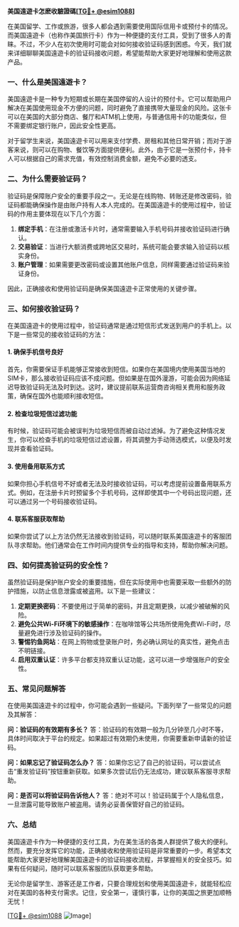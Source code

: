 **美国遠遊卡怎麽收驗證碼[[TG💪+ @esim1088](https://t.me/s/esim1088)]**

在美国留学、工作或旅游，很多人都会遇到需要使用国际信用卡或预付卡的情况。而美国遠遊卡（也称作美国旅行卡）作为一种便捷的支付工具，受到了很多人的青睐。不过，不少人在初次使用时可能会对如何接收验证码感到困惑。今天，我们就来详细聊聊美国遠遊卡的验证码接收问题，希望能帮助大家更好地理解和使用这款产品。

### 一、什么是美国遠遊卡？

美国遠遊卡是一种专为短期或长期在美国停留的人设计的预付卡。它可以帮助用户解决在美国使用现金不方便的问题，同时避免了直接携带大量现金的风险。这张卡可以在美国的大部分商店、餐厅和ATM机上使用，与普通信用卡的功能类似，但不需要绑定银行账户，因此安全性更高。

对于留学生来说，美国遠遊卡可以用来支付学费、房租和其他日常开销；而对于游客来说，则可以在购物、餐饮等方面提供便利。此外，由于它是一张预付卡，持卡人可以根据自己的需求充值，有效控制消费金额，避免不必要的透支。

### 二、为什么需要验证码？

验证码是保障账户安全的重要手段之一。无论是在线购物、转账还是修改密码，验证码都能确保操作是由账户持有人本人完成的。在美国遠遊卡的使用过程中，验证码的作用主要体现在以下几个方面：

1. **绑定手机**：在注册或激活卡片时，通常需要输入手机号码并接收验证码进行确认。
2. **交易验证**：当进行大额消费或跨地区交易时，系统可能会要求输入验证码以核实身份。
3. **账户管理**：如果需要更改密码或设置其他账户信息，同样需要通过验证码来验证身份。

因此，正确接收和使用验证码是确保美国遠遊卡正常使用的关键步骤。

### 三、如何接收验证码？

在美国遠遊卡的使用过程中，验证码通常是通过短信形式发送到用户的手机上。以下是一些常见的接收验证码的方法：

#### 1. 确保手机信号良好

首先，你需要保证手机能够正常接收到短信。如果你在美国境内使用美国当地的SIM卡，那么接收验证码应该不成问题。但如果是在国外漫游，可能会因为网络延迟导致验证码无法及时到达。这时，建议提前联系运营商咨询相关费用和服务政策，确保在国外也能顺利接收短信。

#### 2. 检查垃圾短信过滤功能

有时候，验证码可能会被误判为垃圾短信而被自动过滤掉。为了避免这种情况发生，你可以检查手机的垃圾短信过滤设置，将其调整为手动筛选模式，以便及时发现并查看验证码。

#### 3. 使用备用联系方式

如果你担心手机信号不好或者无法及时接收验证码，可以考虑提前设置备用联系方式。例如，在注册卡片时预留多个手机号码，这样即使其中一个号码出现问题，还可以通过另一个号码接收验证码。

#### 4. 联系客服获取帮助

如果你尝试了以上方法仍然无法接收到验证码，可以随时联系美国遠遊卡的客服团队寻求帮助。他们通常会在工作时间内提供专业的指导和支持，帮助你解决问题。

### 四、如何提高验证码的安全性？

虽然验证码是保护账户安全的重要措施，但在实际使用中也需要采取一些额外的防护措施，以防止信息泄露或被盗用。以下是一些建议：

1. **定期更换密码**：不要使用过于简单的密码，并且定期更换，以减少被破解的风险。
2. **避免公共Wi-Fi环境下的敏感操作**：在咖啡馆等公共场所使用免费Wi-Fi时，尽量避免进行涉及验证码的操作。
3. **警惕钓鱼网站**：在网上购物或登录账户时，务必确认网址的真实性，避免点击不明链接。
4. **启用双重认证**：许多平台都支持双重认证功能，这可以进一步增强账户的安全性。

### 五、常见问题解答

在使用美国遠遊卡的过程中，你可能会遇到一些疑问。下面列举了一些常见的问题及其解答：

**问：验证码的有效期有多长？**
答：验证码的有效期一般为几分钟至几小时不等，具体时间取决于平台的规定。如果超过有效期仍未使用，你需要重新申请新的验证码。

**问：如果忘记了验证码怎么办？**
答：如果你忘记了自己的验证码，可以尝试点击“重发验证码”按钮重新获取。如果多次尝试后仍无法成功，建议联系客服寻求帮助。

**问：是否可以将验证码告诉他人？**
答：绝对不可以！验证码属于个人隐私信息，一旦泄露可能导致账户被盗用。请务必妥善保管好自己的验证码。

### 六、总结

美国遠遊卡作为一种便捷的支付工具，为在美生活的各类人群提供了极大的便利。然而，要充分发挥它的功能，正确接收和使用验证码是非常重要的一步。希望本文能帮助大家更好地理解美国遠遊卡的验证码接收流程，并掌握相关的安全技巧。如果有任何疑问，随时可以联系客服团队获取更多帮助。

无论你是留学生、游客还是工作者，只要合理规划和使用美国遠遊卡，就能轻松应对在美国的各种支付需求。记住，安全第一，谨慎行事，让你的美国之旅更加顺畅无忧！

[[TG💪+ @esim1088](https://t.me/s/esim1088) ![Image](https://i.postimg.cc/4NQfJmqS/Snipaste-2025-05-13-00-14-12.png)]